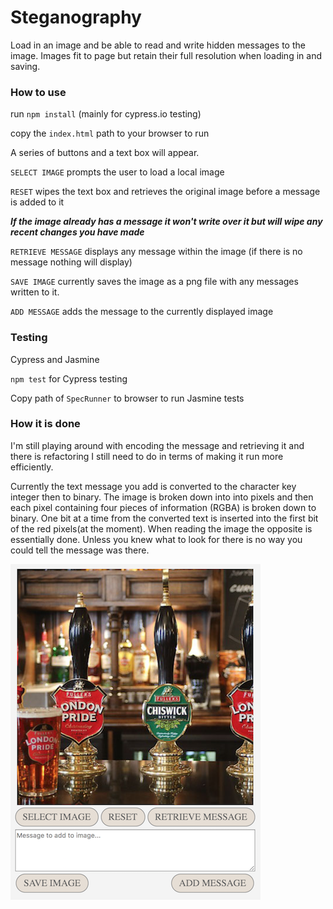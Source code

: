 # Steganography

Load in an image and be able to read and write hidden messages to the image. Images fit to page but retain their full resolution when loading in and saving.

### How to use

run `npm install` (mainly for cypress.io testing)

copy the `index.html` path to your browser to run

A series of buttons and a text box will appear.

`SELECT IMAGE` prompts the user to load a local image

`RESET` wipes the text box and retrieves the original image before a message is added to it

***If the image already has a message it won't write over it but will wipe any recent changes you have made***

`RETRIEVE MESSAGE` displays any message within the image (if there is no message nothing will display)

`SAVE IMAGE` currently saves the image as a png file with any messages written to it.

`ADD MESSAGE` adds the message to the currently displayed image


### Testing

Cypress and Jasmine

`npm test` for Cypress testing

Copy path of `SpecRunner` to browser to run Jasmine tests


### How it is done

I'm still playing around with encoding the message and retrieving it and there is refactoring I still need to do in terms of making it run more efficiently.

Currently the text message you add is converted to the character key integer then to binary. The image is broken down into into pixels and then each pixel containing four pieces of information (RGBA) is broken down to binary. One bit at a time from the converted text is inserted into the first bit of the red pixels(at the moment). When reading the image the opposite is essentially done. Unless you knew what to look for there is no way you could tell the message was there.

![Image description](./public/ScreenShot.png)
